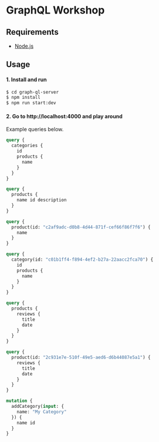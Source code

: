 # GraphQL Workshop

## Requirements

- [Node.js](https://nodejs.org/)

## Usage

#### 1. Install and run

```bash
$ cd graph-ql-server
$ npm install
$ npm run start:dev
```

#### 2. Go to http://localhost:4000 and play around
Example queries below.

```graphql
query {
  categories {
    id
    products {
      name
    }
  }
}
```

```graphql
query {
  products {
    name id description
  }
}
```

```graphql
query {
  product(id: "c2af9adc-d0b8-4d44-871f-cef66f86f7f6") {
    name
  }
}
```

```graphql
query {
  category(id: "c01b1ff4-f894-4ef2-b27a-22aacc2fca70") {
    id
    products {
      name
    }
  }
}
```

```graphql
query {
  products {
    reviews {
      title
      date
    }
  }
}
```

```graphql
query {
  product(id: "2c931e7e-510f-49e5-aed6-d6b44087e5a1") {
    reviews {
      title
      date
    }
  }
}
```

```graphql
mutation {
  addCategory(input: {
    name: "My Category"
  }) {
    name id
  }
}
```

